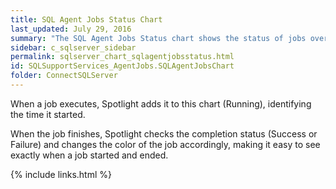 ```yaml
---
title: SQL Agent Jobs Status Chart
last_updated: July 29, 2016
summary: "The SQL Agent Jobs Status chart shows the status of jobs over time, making it easy to determine when a job ran, and when it succeeded or failed."
sidebar: c_sqlserver_sidebar
permalink: sqlserver_chart_sqlagentjobsstatus.html
id: SQLSupportServices_AgentJobs.SQLAgentJobsChart
folder: ConnectSQLServer
---
```




When a job executes, Spotlight adds it to this chart (Running), identifying the time it started.

When the job finishes, Spotlight checks the completion status (Success or Failure) and changes the color of the job accordingly, making it easy to see exactly when a job started and ended.


{% include links.html %}
